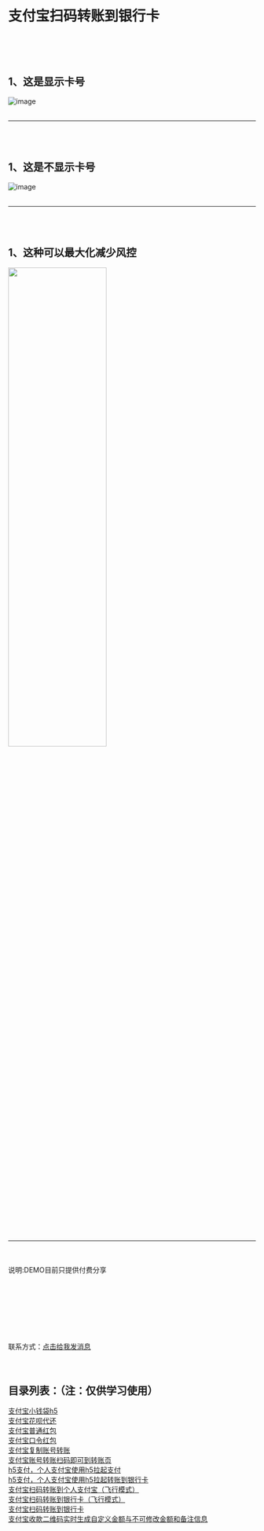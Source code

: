 # 支付宝扫码转账到银行卡
<br/>
<br/>
<br/>

1、这是显示卡号
--

![image](https://i.loli.net/2020/11/11/SoGnV36MK9Oy71a.jpg)
<br/>
<br/>
<hr/>
<br/>
<br/>

1、这是不显示卡号
--

![image](https://i.loli.net/2020/11/11/Bkv1ZsK3lJMCmAI.jpg)
<br/>
<br/>
<hr/>
<br/>
<br/>

1、这种可以最大化减少风控
--

<img src="https://i.loli.net/2021/05/12/drqEclI7TaK3W4m.jpg" width="200" height="50%" alt=""/>

<br/>
<br/>
<hr/>
<br/>
<br/>
说明:DEMO目前只提供付费分享 
<br/>
<br/>
<br/>
<br/>
<br/>
<br/>
<br/>
<br/>
<br/>
联系方式：<a target="_blank" href="http://apppay.xyz/qq.html">点击给我发消息</a>
<br/>
<br/>
<br/>

目录列表：（注：仅供学习使用）<br/>
--
<a target="_blank" href="https://github.com/apppay/qdpay/">支付宝小钱袋h5</a><br/>
<a target="_blank" href="#">支付宝花呗代还</a><br/>
<a target="_blank" href="https://github.com/apppay/payai/">支付宝普通红包</a><br/>
<a target="_blank" href="#">支付宝口令红包</a><br/>
<a target="_blank" href="https://github.com/apppay/copyzfb/">支付宝复制账号转账</a><br/>
<a target="_blank" href="https://github.com/apppay/ailpaygm/">支付宝账号转账扫码即可到转账页</a><br/>
<a target="_blank" href="https://github.com/apppay/h5pay/">h5支付，个人支付宝使用h5拉起支付</a><br/>
<a target="_blank" href="https://github.com/apppay/h5toyh/">h5支付，个人支付宝使用h5拉起转账到银行卡</a><br/>
<a target="_blank" href="https://github.com/apppay/zztopayfx/">支付宝扫码转账到个人支付宝（飞行模式）</a><br/>
<a target="_blank" href="https://github.com/apppay/h5toyhfx/">支付宝扫码转账到银行卡（飞行模式）</a><br/>
<a target="_blank" href="https://github.com/apppay/zztoyh/">支付宝扫码转账到银行卡</a><br/>
<a target="_blank" href="https://github.com/apppay/zhifubao/">支付宝收款二维码实时生成自定义金额与不可修改金额和备注信息</a><br/>





